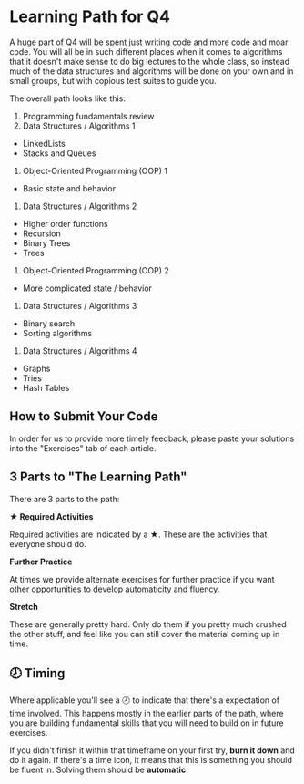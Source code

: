 # Learning Path for Q4

A huge part of Q4 will be spent just writing code and more code and moar code.  You will all be in such different places when it comes to algorithms that it doesn't make sense to do big lectures to the whole class, so instead much of the data structures and algorithms will be done on your own and in small groups, but with copious test suites to guide you.

The overall path looks like this:

1. Programming fundamentals review
1. Data Structures / Algorithms 1
  - LinkedLists
  - Stacks and Queues
1. Object-Oriented Programming (OOP) 1
  - Basic state and behavior
1. Data Structures / Algorithms 2
  - Higher order functions
  - Recursion
  - Binary Trees
  - Trees
1. Object-Oriented Programming (OOP) 2
  - More complicated state / behavior
1. Data Structures / Algorithms 3
  - Binary search
  - Sorting algorithms
1. Data Structures / Algorithms 4
  - Graphs
  - Tries
  - Hash Tables

## How to Submit Your Code

In order for us to provide more timely feedback, please paste your solutions into the "Exercises" tab of each article.

## 3 Parts to "The Learning Path"

There are 3 parts to the path:

**★ Required Activities**

Required activities are indicated by a ★.  These are the activities that everyone should do.  

**Further Practice**

At times we provide alternate exercises for further practice if you want other opportunities to develop automaticity and fluency.

**Stretch**

These are generally pretty hard.  Only do them if you pretty much crushed the other stuff, and feel like you can still cover the material coming up in time.

## 🕗 Timing

Where applicable you'll see a 🕗 to indicate that there's a expectation of time involved.  This happens mostly in the earlier parts of the path, where you are building fundamental skills that you will need to build on in future exercises.

If you didn't finish it within that timeframe on your first try, **burn it down** and do it again.  If there's a time icon, it means that this is something you should be fluent in.  Solving them should be **automatic**.
